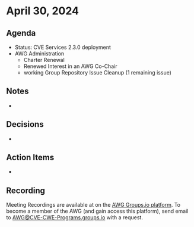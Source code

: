# April 30, 2024

## Agenda

* Status: CVE Services 2.3.0 deployment
* AWG Administration
  * Charter Renewal
  * Renewed Interest in an AWG Co-Chair
  * working Group Repository Issue Cleanup (1 remaining issue)  

## Notes

*

## Decisions

*

## Action Items

*

## Recording

Meeting Recordings are available at on the [AWG Groups.io platform](https://cve-cwe-programs.groups.io/g/AWG/files/MeetingRecordings).
To become a member of the AWG (and gain access this platform), send email to AWG@CVE-CWE-Programs.groups.io with a request.
